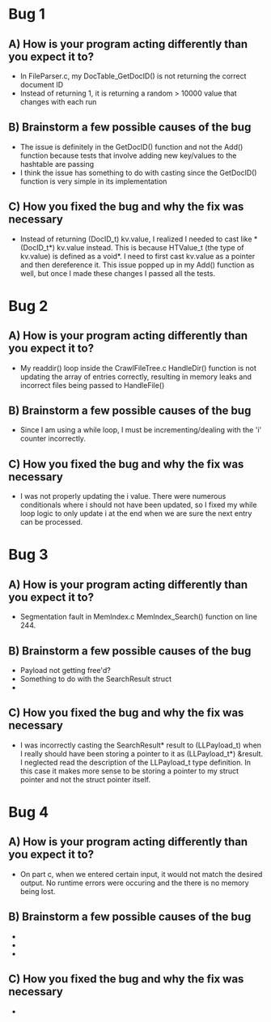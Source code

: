 # Bug 1

## A) How is your program acting differently than you expect it to?
- In FileParser.c, my DocTable_GetDocID() is not returning the correct document ID
- Instead of returning 1, it is returning a random > 10000 value that changes with each run

## B) Brainstorm a few possible causes of the bug
- The issue is definitely in the GetDocID() function and not the Add() function
because tests that involve adding new key/values to the hashtable are passing
- I think the issue has something to do with casting since the GetDocID() function
is very simple in its implementation

## C) How you fixed the bug and why the fix was necessary
- Instead of returning (DocID_t) kv.value, I realized I needed to cast like
\*(DocID_t*) kv.value instead. This is because HTValue_t (the type of kv.value)
is defined as a void*. I need to first cast kv.value as a pointer and then dereference it.
This issue popped up in my Add() function as well, but once I made these changes I passed
all the tests.


# Bug 2

## A) How is your program acting differently than you expect it to?
- My readdir() loop inside the CrawlFileTree.c HandleDir() function is not updating the array of entries correctly, resulting in memory leaks and incorrect files being passed to HandleFile()

## B) Brainstorm a few possible causes of the bug
- Since I am using a while loop, I must be incrementing/dealing with the 'i' counter incorrectly. 

## C) How you fixed the bug and why the fix was necessary
- I was not properly updating the i value. There were numerous conditionals where i should not have been updated, so I fixed my while loop logic to only update i at the end when we are sure the next entry can be processed.


# Bug 3

## A) How is your program acting differently than you expect it to?
- Segmentation fault in MemIndex.c MemIndex_Search() function on line 244.

## B) Brainstorm a few possible causes of the bug
- Payload not getting free'd?
- Something to do with the SearchResult struct
- 

## C) How you fixed the bug and why the fix was necessary
- I was incorrectly casting the SearchResult* result to (LLPayload_t) when I really should have been storing a pointer to it as (LLPayload_t*) &result. I neglected read the description of the LLPayload_t type definition. In this case it makes more sense to be storing a pointer to my struct pointer and not the struct pointer itself.


# Bug 4

## A) How is your program acting differently than you expect it to?
- On part c, when we entered certain input, it would not match the desired output. No runtime errors were occuring and the 
there is no memory being lost. 

## B) Brainstorm a few possible causes of the bug
- 
- 
- 

## C) How you fixed the bug and why the fix was necessary
- 
